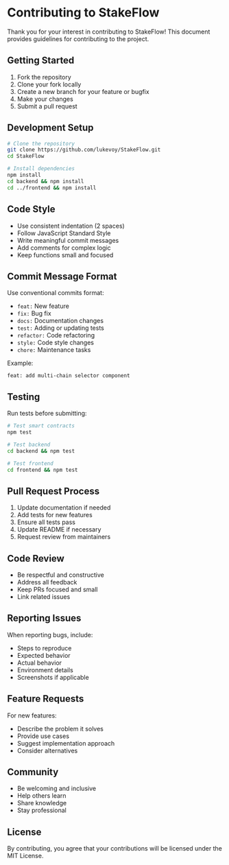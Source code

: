 # Contributing to StakeFlow

Thank you for your interest in contributing to StakeFlow! This document provides guidelines for contributing to the project.

## Getting Started

1. Fork the repository
2. Clone your fork locally
3. Create a new branch for your feature or bugfix
4. Make your changes
5. Submit a pull request

## Development Setup

```bash
# Clone the repository
git clone https://github.com/lukevoy/StakeFlow.git
cd StakeFlow

# Install dependencies
npm install
cd backend && npm install
cd ../frontend && npm install
```

## Code Style

- Use consistent indentation (2 spaces)
- Follow JavaScript Standard Style
- Write meaningful commit messages
- Add comments for complex logic
- Keep functions small and focused

## Commit Message Format

Use conventional commits format:

- `feat:` New feature
- `fix:` Bug fix
- `docs:` Documentation changes
- `test:` Adding or updating tests
- `refactor:` Code refactoring
- `style:` Code style changes
- `chore:` Maintenance tasks

Example:
```
feat: add multi-chain selector component
```

## Testing

Run tests before submitting:

```bash
# Test smart contracts
npm test

# Test backend
cd backend && npm test

# Test frontend
cd frontend && npm test
```

## Pull Request Process

1. Update documentation if needed
2. Add tests for new features
3. Ensure all tests pass
4. Update README if necessary
5. Request review from maintainers

## Code Review

- Be respectful and constructive
- Address all feedback
- Keep PRs focused and small
- Link related issues

## Reporting Issues

When reporting bugs, include:

- Steps to reproduce
- Expected behavior
- Actual behavior
- Environment details
- Screenshots if applicable

## Feature Requests

For new features:

- Describe the problem it solves
- Provide use cases
- Suggest implementation approach
- Consider alternatives

## Community

- Be welcoming and inclusive
- Help others learn
- Share knowledge
- Stay professional

## License

By contributing, you agree that your contributions will be licensed under the MIT License.

